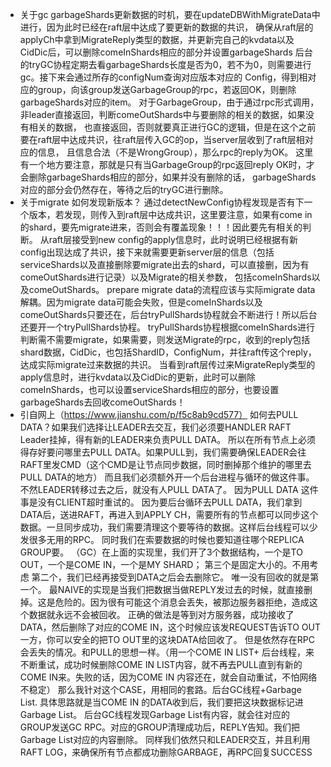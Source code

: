 * 关于gc
    garbageShards更新数据的时机，要在updateDBWithMigrateData中进行，因为此时已经在raft层中达成了要更新的数据的共识，
确保从raft层的applyCh中拿到MigrateReply类型的数据，并更新完自己的kvdata以及CidDic后，可以删除comeInShards相应的部分并设置garbageShards
    后台的tryGC协程定期去看garbageShards长度是否为0，若不为0，则需要进行gc。接下来会通过所存的configNum查询对应版本对应的
Config，得到相对应的group，向该group发送GarbageGroup的rpc，若返回OK，则删除garbageShards对应的item。
    对于GarbageGroup，由于通过rpc形式调用，非leader直接返回，判断comeOutShards中与要删除的相关的数据，如果没有相关的数据，
也直接返回，否则就要真正进行GC的逻辑，但是在这个之前要在raft层中达成共识，往raft层传入GC的op，当server层收到了raft层相对应的信息，
且信息合法（不是WrongGroup），那么rpc的reply为OK。
    这里有一个地方要注意，那就是只有当GarbageGroup的rpc返回reply OK时，才会删除garbageShards相应的部分，如果并没有删除的话，
garbageShards对应的部分会仍然存在，等待之后的tryGC进行删除。
* 关于migrate
    如何发现新版本？ 通过detectNewConfig协程发现是否有下一个版本，若发现，则传入到raft层中达成共识，这里要注意，如果有come in的shard，要先migrate进来，否则会有覆盖现象！！！因此要先有相关的判断。
    从raft层接受到new config的apply信息时，此时说明已经根据有新config出现达成了共识，接下来就需要更新server层的信息（包括serviceShards以及直接删除要migrate出去的shard，可以直接删，因为有comeOutShards进行记录）以及Migrate的相关参数，
包括comeInShards以及comeOutShards。
    prepare migrate data的流程应该与实际migrate data解耦。因为migrate data可能会失败，但是comeInShards以及comeOutShards只要还在，后台tryPullShards协程就会不断进行！所以后台还要开一个tryPullShards协程。
    tryPullShards协程根据comeInShards进行判断需不需要migrate，如果需要，则发送Migrate的rpc，收到的reply包括shard数据，CidDic，也包括ShardID，ConfigNum，并往raft传这个reply，达成实际migrate过来数据的共识。
    当看到raft层传过来MigrateReply类型的apply信息时，进行kvdata以及CidDic的更新，此时可以删除comeInShards，也可以设置serviceShards相应的部分，也要设置garbageShards去回收comeOutShards！
* 引自网上（https://www.jianshu.com/p/f5c8ab9cd577）
  如何去PULL DATA？如果我们选择让LEADER去交互，我们必须要HANDLER RAFT Leader挂掉，得有新的LEADER来负责PULL DATA。 所以在所有节点上必须得存好要问哪里去PULL DATA。如果PULL到，我们需要确保LEADER会往RAFT里发CMD（这个CMD是让节点同步数据，同时删掉那个维护的哪里去PULL DATA的地方）
而且我们必须额外开一个后台进程与循环的做这件事。不然LEADER转移过去之后，就没有人PULL DATA了。 因为PULL DATA 这件事是没有CLIENT超时重试的。
因为要后台循环去PULL DATA，我们拿到DATA后，送进RAFT，再进入到APPLY CH，需要所有的节点都可以同步这个数据。一旦同步成功，我们需要清理这个要等待的数据。这样后台线程可以少发很多无用的RPC。
同时我们在索要数据的时候也要知道往哪个REPLICA GROUP要。
  （GC）在上面的实现里，我们开了3个数据结构，一个是TO OUT，一个是COME IN，一个是MY SHARD； 第三个是固定大小的。不用考虑 第二个，我们已经再接受到DATA之后会去删除它。 唯一没有回收的就是第一个。
最NAIVE的实现是当我们把数据当做REPLY发过去的时候，就直接删掉。这是危险的。因为很有可能这个消息会丢失，被那边服务器拒绝，造成这个数据就永远不会被回收。
正确的做法是等到对方服务器，成功接收了DATA，然后删除了对应的COME IN，这个时候应该发REQUEST告诉TO OUT一方，你可以安全的把TO OUT里的这块DATA给回收了。
但是依然存在RPC会丢失的情况。和PULL的思想一样。（用一个COME IN LIST+ 后台线程，来不断重试，成功时候删除COME IN LIST内容，就不再去PULL直到有新的COME IN来。失败的话，因为COME IN 内容还在，就会自动重试，不怕网络不稳定）
那么我针对这个CASE，用相同的套路。后台GC线程+Garbage List.
具体思路就是当COME IN 的DATA收到后，我们要把这块数据标记进Garbage List。 后台GC线程发现Garbage List有内容，就会往对应的GROUP发送GC RPC。对应的GROUP清理成功后，REPLY告知。我们把Garbage List对应的内容删除。
同样我们依然只和LEADER交互，并且利用RAFT LOG，来确保所有节点都成功删除GARBAGE，再RPC回复SUCCESS
